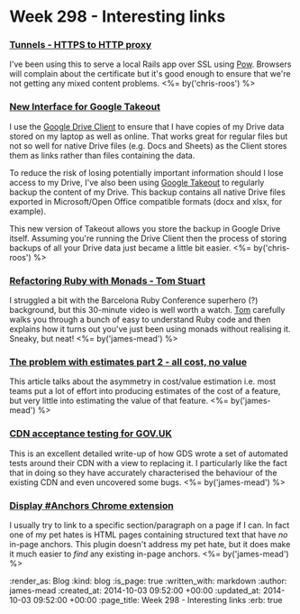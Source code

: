 Week 298 - Interesting links
============================

### [Tunnels - HTTPS to HTTP proxy](https://github.com/jugyo/tunnels)

I've been using this to serve a local Rails app over SSL using [Pow][]. Browsers will complain about the certificate but it's good enough to ensure that we're not getting any mixed content problems. <%= by('chris-roos') %>


### [New Interface for Google Takeout](http://googlesystem.blogspot.co.uk/2014/09/new-interface-for-google-takeout.html)

I use the [Google Drive Client][] to ensure that I have copies of my Drive data stored on my laptop as well as online. That works great for regular files but not so well for native Drive files (e.g. Docs and Sheets) as the Client stores them as links rather than files containing the data.

To reduce the risk of losing potentially important information should I lose access to my Drive, I've also been using [Google Takeout][] to regularly backup the content of my Drive. This backup contains all native Drive files exported in Microsoft/Open Office compatible formats (docx and xlsx, for example).

This new version of Takeout allows you store the backup in Google Drive itself. Assuming you're running the Drive Client then the process of storing backups of all your Drive data just became a little bit easier. <%= by('chris-roos') %>


### [Refactoring Ruby with Monads - Tom Stuart](https://www.youtube.com/watch?v=J1jYlPtkrqQ)

I struggled a bit with the Barcelona Ruby Conference superhero (?) background, but this 30-minute video is well worth a watch. [Tom][Tom Stuart] carefully walks you through a bunch of easy to understand Ruby code and then explains how it turns out you've just been using monads without realising it. Sneaky, but neat! <%= by('james-mead') %>


### [The problem with estimates part 2 - all cost, no value](http://www.energizedwork.com/weblog/2014/09/the-problem-with-estimates-all-cost-no-value)

This article talks about the asymmetry in cost/value estimation i.e. most teams put a lot of effort into producing estimates of the cost of a feature, but very little into estimating the value of that feature. <%= by('james-mead') %>


### [CDN acceptance testing for GOV.UK](https://gdstechnology.blog.gov.uk/2014/10/01/cdn-acceptance-testing/)

This is an excellent detailed write-up of how GDS wrote a set of automated tests around their CDN with a view to replacing it. I particularly like the fact that in doing so they have accurately characterised the behaviour of the existing CDN and even uncovered some bugs. <%= by('james-mead') %>


### [Display #Anchors Chrome extension](https://chrome.google.com/webstore/detail/display-anchors/poahndpaaanbpbeafbkploiobpiiieko/related)

I usually try to link to a specific section/paragraph on a page if I can. In fact one of my pet hates is HTML pages containing structured text that have *no* in-page anchors. This plugin doesn't address my pet hate, but it does make it much easier to _find_ any existing in-page anchors. <%= by('james-mead') %>


[Google Drive Client]: https://tools.google.com/dlpage/drive
[Google Takeout]: https://www.google.com/settings/takeout
[Pow]: http://pow.cx/
[Tom Stuart]: http://codon.com/

:render_as: Blog
:kind: blog
:is_page: true
:written_with: markdown
:author: james-mead
:created_at: 2014-10-03 09:52:00 +00:00
:updated_at: 2014-10-03 09:52:00 +00:00
:page_title: Week 298 - Interesting links
:erb: true

